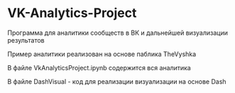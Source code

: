 # VK-Analytics-Project
Программа для аналитики сообществ в ВК и дальнейшей визуализации результатов

Пример аналитики реализован на основе паблика TheVyshka

В файле VkAnalyticsProject.ipynb содержится вся аналитика 

В файле DashVisual - код для реализации визуализации на основе Dash
